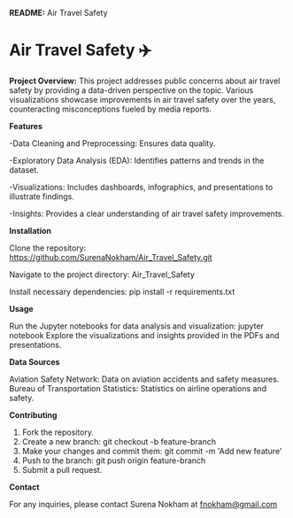 **README:** Air Travel Safety

# Air Travel Safety ✈️

**Project Overview:** This project addresses public concerns about air travel safety by providing a data-driven perspective on the topic. Various visualizations showcase improvements in air travel safety over the years, counteracting misconceptions fueled by media reports.

**Features**

  -Data Cleaning and Preprocessing: Ensures data quality.
  
  -Exploratory Data Analysis (EDA): Identifies patterns and trends in the dataset.
  
  -Visualizations: Includes dashboards, infographics, and presentations to illustrate findings.
  
  -Insights: Provides a clear understanding of air travel safety improvements.

**Installation**

Clone the repository: https://github.com/SurenaNokham/Air_Travel_Safety.git

Navigate to the project directory: Air_Travel_Safety

Install necessary dependencies: pip install -r requirements.txt

**Usage**

Run the Jupyter notebooks for data analysis and visualization: jupyter notebook
Explore the visualizations and insights provided in the PDFs and presentations.

**Data Sources**

Aviation Safety Network: Data on aviation accidents and safety measures.
Bureau of Transportation Statistics: Statistics on airline operations and safety.

**Contributing**

1. Fork the repository.
2. Create a new branch: git checkout -b feature-branch
3. Make your changes and commit them: git commit -m 'Add new feature'
4. Push to the branch: git push origin feature-branch
5. Submit a pull request.

**Contact**

For any inquiries, please contact Surena Nokham at fnokham@gmail.com
